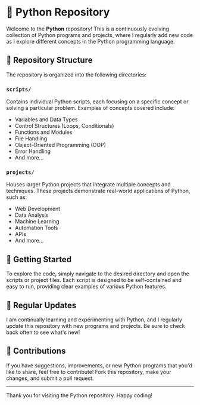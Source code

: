 # 🐍 Python Repository

Welcome to the **Python** repository! This is a continuously evolving collection of Python programs and projects, where I regularly add new code as I explore different concepts in the Python programming language.

## 📂 Repository Structure

The repository is organized into the following directories:

### `scripts/`
Contains individual Python scripts, each focusing on a specific concept or solving a particular problem. Examples of concepts covered include:

- Variables and Data Types
- Control Structures (Loops, Conditionals)
- Functions and Modules
- File Handling
- Object-Oriented Programming (OOP)
- Error Handling
- And more...

### `projects/`
Houses larger Python projects that integrate multiple concepts and techniques. These projects demonstrate real-world applications of Python, such as:

- Web Development
- Data Analysis
- Machine Learning
- Automation Tools
- APIs
- And more...

## 🚀 Getting Started

To explore the code, simply navigate to the desired directory and open the scripts or project files. Each script is designed to be self-contained and easy to run, providing clear examples of various Python features.

## 🔄 Regular Updates

I am continually learning and experimenting with Python, and I regularly update this repository with new programs and projects. Be sure to check back often to see what's new!

## 🤝 Contributions

If you have suggestions, improvements, or new Python programs that you'd like to share, feel free to contribute! Fork this repository, make your changes, and submit a pull request.

---

Thank you for visiting the Python repository. Happy coding!
